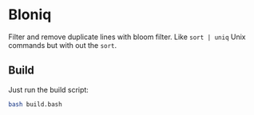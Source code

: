 # Bloniq
Filter and remove duplicate lines with bloom filter. Like `sort | uniq` Unix commands
but with out the `sort`.

## Build
Just run the build script:
```bash
bash build.bash
```
